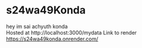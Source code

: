 # s24wa49Konda

hey im sai achyuth konda <br>
Hosted at http://localhost:3000/mydata
Link to render https://s24wa49konda.onrender.com/
